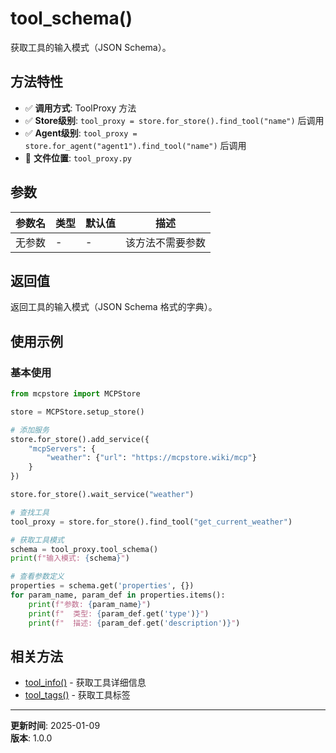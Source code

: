 # tool_schema()

获取工具的输入模式（JSON Schema）。

## 方法特性

- ✅ **调用方式**: ToolProxy 方法
- ✅ **Store级别**: `tool_proxy = store.for_store().find_tool("name")` 后调用
- ✅ **Agent级别**: `tool_proxy = store.for_agent("agent1").find_tool("name")` 后调用
- 📁 **文件位置**: `tool_proxy.py`

## 参数

| 参数名 | 类型 | 默认值 | 描述 |
|--------|------|--------|------|
| 无参数 | - | - | 该方法不需要参数 |

## 返回值

返回工具的输入模式（JSON Schema 格式的字典）。

## 使用示例

### 基本使用

```python
from mcpstore import MCPStore

store = MCPStore.setup_store()

# 添加服务
store.for_store().add_service({
    "mcpServers": {
        "weather": {"url": "https://mcpstore.wiki/mcp"}
    }
})

store.for_store().wait_service("weather")

# 查找工具
tool_proxy = store.for_store().find_tool("get_current_weather")

# 获取工具模式
schema = tool_proxy.tool_schema()
print(f"输入模式: {schema}")

# 查看参数定义
properties = schema.get('properties', {})
for param_name, param_def in properties.items():
    print(f"参数: {param_name}")
    print(f"  类型: {param_def.get('type')}")
    print(f"  描述: {param_def.get('description')}")
```

## 相关方法

- [tool_info()](tool-info.md) - 获取工具详细信息
- [tool_tags()](tool-tags.md) - 获取工具标签

---

**更新时间**: 2025-01-09  
**版本**: 1.0.0

